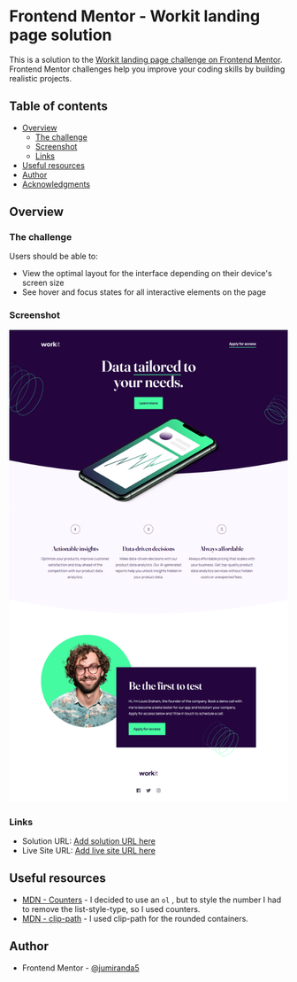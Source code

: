 # Frontend Mentor - Workit landing page solution

This is a solution to the [Workit landing page challenge on Frontend Mentor](https://www.frontendmentor.io/challenges/workit-landing-page-2fYnyle5lu). Frontend Mentor challenges help you improve your coding skills by building realistic projects. 

## Table of contents

- [Overview](#overview)
  - [The challenge](#the-challenge)
  - [Screenshot](#screenshot)
  - [Links](#links)
- [Useful resources](#useful-resources)
- [Author](#author)
- [Acknowledgments](#acknowledgments)

## Overview

### The challenge

Users should be able to:

- View the optimal layout for the interface depending on their device's screen size
- See hover and focus states for all interactive elements on the page

### Screenshot

![Screenshot](./screenshot.png)

### Links

- Solution URL: [Add solution URL here](https://your-solution-url.com)
- Live Site URL: [Add live site URL here](https://your-live-site-url.com)

## Useful resources

- [MDN - Counters](https://developer.mozilla.org/en-US/docs/Web/CSS/CSS_counter_styles/Using_CSS_counters) - I decided to use an ```ol``` , but to style the number I had to remove the list-style-type, so I used counters.
- [MDN - clip-path](https://developer.mozilla.org/en-US/docs/Web/CSS/clip-path) - I used clip-path for the rounded containers.

## Author

- Frontend Mentor - [@jumiranda5](https://www.frontendmentor.io/profile/jumiranda5)
